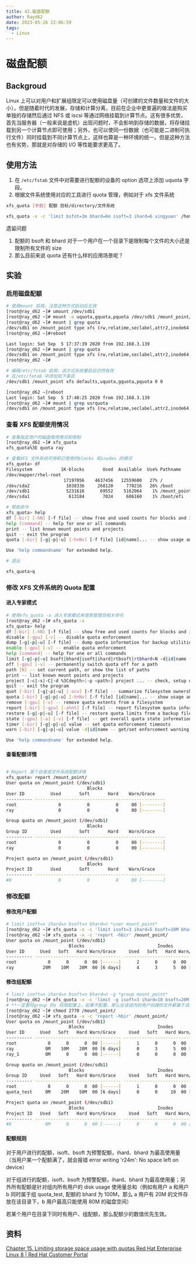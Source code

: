 ```yaml
---
title: 42.磁盘配额
author: Rayd62
date: 2023-05-26 22:06:59
tags:
  - Linux
---
```


# 磁盘配额

## Backgroud

Linux 上可以对用户和扩展组限定可以使用磁盘量（可创建的文件数量和文件的大小）。但是随着时代的发展，存储和计算分离，目前在企业中更普遍的做法是购买单独的存储然后通过 NFS 或 iscsi 等通过网络挂载到计算节点。这有很多优势，首先当服务器（一般来说是虚机）出现问题时，不会影响到存储的数据，将存储挂载到另一个计算节点即可使用；另外，也可以使同一份数据（也可能是二进制可执行文件）同时挂载到不同计算节点上，这样也算是一种环境的统一。但是这种方法也有劣势，那就是对存储的 I/O 等性能要求更高了。

## 使用方法

1. 在 `/etc/fstab` 文件中对需要进行配额的设备的 option 选项上添加 uquota 字段。
2. 根据文件系统使用对应的工具进行 quota 管理，例如对于 xfs 文件系统

```bash
xfs_quota [参数] 配额 目标/directory/文件系统

xfs_quota -x -c 'limit bsfot=3m bhard=6m isoft=3 ihard=6 xingyuan' /home/xingyuan
```

遗留问题

1. 配额的 bsoft 和 bhard 对于一个用户在一个目录下是限制每个文件的大小还是限制所有文件的 size
2. 那么目前来说 quota 还有什么样的应用场景呢？

## 实验

### 启用磁盘配额

```bash
# 使用mount 启用，注意这种方式启动后无效
[root@ray_d62 ~]# umount /dev/sdb1
[root@ray_d62 ~]# mount -o uquota,gquota,pquota /dev/sdb1 /mount_point/
[root@ray_d62 ~]# mount | grep quota
/dev/sdb1 on /mount_point type xfs (rw,relatime,seclabel,attr2,inode64,usrquota,prjquota,grpquota)
[root@ray_d62 ~]#reboot

Last login: Sat Sep  5 17:37:39 2020 from 192.168.3.139
[root@ray_d62 ~]# mount | grep quota
/dev/sdb1 on /mount_point type xfs (rw,relatime,seclabel,attr2,inode64,noquota)
[root@ray_d62 ~]#

# 编辑/etc/fstab 启用，该方式系统重启后仍然有效
# 在/etc/fatab 中添加如下条目
/dev/sdb1 /mount_point xfs defaults,uquota,gquota,pquota 0 0

[root@ray_d62 ~]reboot
Last login: Sat Sep  5 17:40:25 2020 from 192.168.3.139
[root@ray_d62 ~]# mount | grep usrquota
/dev/sdb1 on /mount_point type xfs (rw,relatime,seclabel,attr2,inode64,usrquota,prjquota,grpquota)
```

### 查看 XFS 配额使用情况

```bash
# 查看指定用户的磁盘使用情况和限制
[root@ray_d62 ~]# xfs_quota
xfs_quota%3E quota ray

# 查看XFS 文件系统可用和已使用的blocks 和inodes 的情况
xfs_quota> df
Filesystem           1K-blocks       Used  Available  Use% Pathname
/dev/mapper/rhel-root
                      17197056    4637456   12559600   27% /
/dev/sda2              1038336     268120     770216   26% /boot
/dev/sdb1              5231616      69552    5162064    1% /mount_point
/dev/sda1               613184       7024     606160    1% /boot/efi

# 帮助命令
xfs_quota> help
df [-bir] [-hN] [-f file] -- show free and used counts for blocks and inodes
help [command] -- help for one or all commands
print -- list known mount points and projects
quit -- exit the program
quota [-bir] [-g|-p|-u] [-hnNv] [-f file] [id|name]... -- show usage and limits

Use 'help commandname' for extended help.

# 退出

xfs_quota>q
```

### 修改 XFS 文件系统的 Quota 配置

#### 进入专家模式

```bash
# 使用xfs_quota -x 进入专家模式来使用管理员相关命令
[root@ray_d62 ~]# xfs_quota -x
xfs_quota> help
df [-bir] [-hN] [-f file] -- show free and used counts for blocks and inodes
disable [-gpu] [-v] -- disable quota enforcement
dump [-g|-p|-u] [-f file] -- dump quota information for backup utilities
enable [-gpu] [-v] -- enable quota enforcement
help [command] -- help for one or all commands
limit [-g|-p|-u] bsoft|bhard|isoft|ihard|rtbsoft|rtbhard=N -d|id|name -- modify quota limits
off [-gpu] [-v] -- permanently switch quota off for a path
path [N] -- set current path, or show the list of paths
print -- list known mount points and projects
project [-c|-s|-C|-d %3Cdepth>|-p <path>] project ... -- check, setup or clear project quota trees
quit -- exit the program
quot [-bir] [-g|-p|-u] [-acv] [-f file] -- summarize filesystem ownership
quota [-bir] [-g|-p|-u] [-hnNv] [-f file] [id|name]... -- show usage and limits
remove [-gpu] [-v] -- remove quota extents from a filesystem
report [-bir] [-gpu] [-ahnt] [-f file] -- report filesystem quota information
restore [-g|-p|-u] [-f file] -- restore quota limits from a backup file
state [-gpu] [-a] [-v] [-f file] -- get overall quota state information
timer [-bir] [-g|-p|-u] value -- set quota enforcement timeouts
warn [-bir] [-g|-p|-u] value -d|id|name -- get/set enforcement warning counter

Use 'help commandname' for extended help.

```

#### 查看配额详情

```bash

# Report 某个目录或文件系统配额详情
xfs_quota> report /mount_point/
User quota on /mount_point (/dev/sdb1)
                               Blocks
User ID          Used       Soft       Hard    Warn/Grace
---------- --------------------------------------------------
root                0          0          0     00 [--------]
ray                 0          0          0     00 [--------]

Group quota on /mount_point (/dev/sdb1)
                               Blocks
Group ID         Used       Soft       Hard    Warn/Grace
---------- --------------------------------------------------
root                0          0          0     00 [--------]
ray                 0          0          0     00 [--------]

Project quota on /mount_point (/dev/sdb1)
                               Blocks
Project ID       Used       Soft       Hard    Warn/Grace
---------- --------------------------------------------------
#0                  0          0          0     00 [--------]

```

### 修改配额

#### 修改用户配额

```bash
# limit isoft=n ihard=n bsoft=n bhard=n *user mount_point*
[root@ray_d62 ~]# xfs_quota -x -c 'limit isoft=3 ihard=5 bsoft=10M bhard=20M ray' /mount_point
[root@ray_d62 ~]# xfs_quota -x -c 'report -hbir' /mount_point/
User quota on /mount_point (/dev/sdb1)
                        Blocks                            Inodes                        Realtime Blocks
User ID      Used   Soft   Hard Warn/Grace     Used   Soft   Hard Warn/Grace    Used   Soft   Hard Warn/Grace
---------- --------------------------------- --------------------------------- ---------------------------------
root            0      0      0  00 [------]      2      0      0  00 [------]      0      0      0  00 [------]
ray           20M    10M    20M  00 [6 days]      4      3      5  00 [6 days]      0      0      0  00 [------]
```

#### 修改组配额

```bash
# limit isoft=n ihard=n bsoft=n bhard=n -g *group mount_point*
[root@ray_d62 ~]# xfs_quota -x -c 'limit -g isoft=3 ihard=10 bsoft=20M bhard=50M -g quota_test' /mount_point
# **一定要将group 的s 权限配置上，如果不配置，那么在该组内的用户创建的文件都属于该用户的主组，就不会被组配额限制**
[root@ray_d62 ~]# chmod 2770 /mount_point/
[root@ray_d62 ~]# xfs_quota -x -c 'report -hbir' /mount_point/
User quota on /mount_point (/dev/sdb1)
                        Blocks                            Inodes                        Realtime Blocks
User ID      Used   Soft   Hard Warn/Grace     Used   Soft   Hard Warn/Grace    Used   Soft   Hard Warn/Grace
---------- --------------------------------- --------------------------------- ---------------------------------
root            0      0      0  00 [------]      1      0      0  00 [------]      0      0      0  00 [------]
ray            0M    10M    20M  00 [6 days]      0      3      5  00 [6 days]      0      0      0  00 [------]
ray_1          0M      0      0  00 [------]      0      0      0  00 [------]      0      0      0  00 [------]

Group quota on /mount_point (/dev/sdb1)
                        Blocks                            Inodes                        Realtime Blocks
Group ID     Used   Soft   Hard Warn/Grace     Used   Soft   Hard Warn/Grace    Used   Soft   Hard Warn/Grace
---------- --------------------------------- --------------------------------- ---------------------------------
root            0      0      0  00 [------]      1      0      0  00 [------]      0      0      0  00 [------]
quota_test     0M    20M    50M  00 [6 days]      0      0     10  00 [6 days]      0      0      0  00 [------]

Project quota on /mount_point (/dev/sdb1)
                        Blocks                            Inodes                        Realtime Blocks
Project ID   Used   Soft   Hard Warn/Grace     Used   Soft   Hard Warn/Grace    Used   Soft   Hard Warn/Grace
---------- --------------------------------- --------------------------------- ---------------------------------
#0             0M      0      0  00 [------]      0      0      0  00 [------]      0      0      0  00 [------]
```

#### 配额规则

对于用户进行的配额，isoft、bsoft 为预警配额，ihard、bhard 为最高使用量（当用户某一个配额满了，就会报错 error writing 'r24m': No space left on device）

对于组进行的配额，isoft、bsoft 为预警配额，ihard、bhard 为最高使用量；另外所有配额是针对组内所有用户的 disk usage 使用量总和（例如有用户 a 和用户 b 同时属于组 quota_test, 配额的 bhard 为 100M，那么 a 用户有 20M 的文件存放在该目录下，b 用户最高只能使用 80M 的磁盘空间）

若某个用户在目录下同时有用户、组配额，那么配额少的数值优先生效。

## 资料

[Chapter 15. Limiting storage space usage with quotas Red Hat Enterprise Linux 8 | Red Hat Customer Portal](https://access.redhat.com/documentation/en-us/red_hat_enterprise_linux/8/html/managing_file_systems/limiting-storage-space-usage-with-quotas_managing-file-systems)
